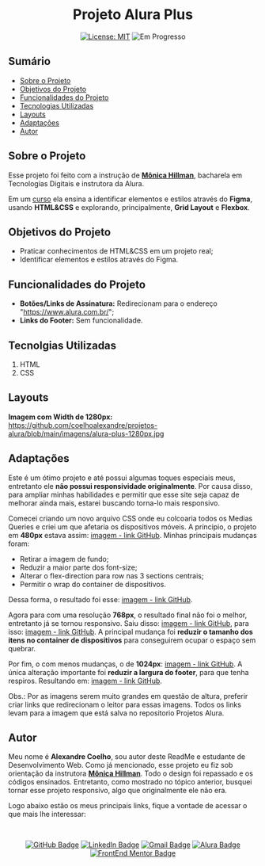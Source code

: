 <h1 align="center"> Projeto Alura Plus </h1>

<p align="center">  </p>

<div align="center">

<a href="https://github.com/coelhoalexandre/projeto-alura-plus/blob/main/LICENSE" target="_blank"><img src="https://img.shields.io/badge/License-MIT-yellow.svg" alt="License: MIT"></a> <img src="https://img.shields.io/badge/Em_Progresso-blue.svg" alt="Em Progresso">

</div>


## Sumário

- [Sobre o Projeto](#sobre-o-projeto)
- [Objetivos do Projeto](#objetivos-do-projeto)
- [Funcionalidades do Projeto](#funcionalidades-do-projeto)
- [Tecnologias Utilizadas](#tecnolgias-utilizadas)
- [Layouts](#layouts)
- [Adaptações](#adaptações)
- [Autor](#autor)

## Sobre o Projeto

Esse projeto foi feito com a instrução de [**Mônica Hillman**](https://github.com/MonicaHillman), bacharela em Tecnologias Digitais e instrutora da Alura.

Em um [curso](https://cursos.alura.com.br/course/html-css-praticando-html-css) ela ensina a identificar elementos e estilos através do **Figma**, usando **HTML&CSS** e explorando, principalmente, **Grid Layout** e **Flexbox**.

## Objetivos do Projeto

- Praticar conhecimentos de HTML&CSS em um projeto real;
- Identificar elementos e estilos através do Figma.

## Funcionalidades do Projeto

- **Botões/Links de Assinatura:** Redirecionam para o endereço "https://www.alura.com.br/";
- **Links do Footer:** Sem funcionalidade.

## Tecnolgias Utilizadas

1. HTML
2. CSS

## Layouts

**Imagem com Width de 1280px:** https://github.com/coelhoalexandre/projetos-alura/blob/main/imagens/alura-plus-1280px.jpg

## Adaptações

Este é um ótimo projeto e até possui algumas toques especiais meus, entretanto ele **não possui responsividade originalmente**. Por causa disso, para ampliar minhas habilidades e permitir que esse site seja capaz de melhorar ainda mais, estarei buscando torna-lo mais responsivo.

Comecei criando um novo arquivo CSS onde eu colcoaria todos os Medias Queries e criei um que afetaria os dispositivos móveis. A príncipio, o projeto em **480px** estava assim: [imagem - link GitHub](https://github.com/coelhoalexandre/projetos-alura/blob/main/imagens/alura-plus-sr-480px.jpg). Minhas principais mudanças foram:

- Retirar a imagem de fundo;
- Reduzir a maior parte dos font-size;
- Alterar o flex-direction para row nas 3 sections centrais;
- Permitir o wrap do container de dispositivos.

Dessa forma, o resultado foi esse: [imagem - link GitHub](https://github.com/coelhoalexandre/projetos-alura/blob/main/imagens/alura-plus-cr-480px.jpg).

Agora para com uma resolução **768px**, o resultado final não foi o melhor, entretanto já se tornou responsivo. Saiu disso: [imagem - link GitHub](https://github.com/coelhoalexandre/projetos-alura/blob/main/imagens/alura-plus-sr-768px.jpg), para isso: [imagem - link GitHub](https://github.com/coelhoalexandre/projetos-alura/blob/main/imagens/alura-plus-cr-768px.jpg). A principal mudança foi **reduzir o tamanho dos itens no container de dispositivos** para conseguirem ocupar o espaço sem quebrar.

Por fim, o com menos mudanças, o de **1024px**: [imagem - link GitHub](https://github.com/coelhoalexandre/projetos-alura/blob/main/imagens/alura-plus-sr-1024.jpg). A única alteração importante foi **reduzir a largura do footer**, para que tenha respiros. Resultando em: [imagem - link GitHub](https://github.com/coelhoalexandre/projetos-alura/blob/main/imagens/alura-plus-cr-1024px.jpg).

Obs.: Por as imagens serem muito grandes em questão de altura, preferir criar links que redirecionam o leitor para essas imagens. Todos os links levam para a imagem que está salva no repositorio Projetos Alura.

## Autor

Meu nome é **Alexandre Coelho**, sou autor deste ReadMe e estudante de Desenvolvimento Web. Como já mencionado, esse projeto eu fiz sob orientação da instrutora [**Mônica Hillman**](https://github.com/MonicaHillman). Todo o design foi repassado e os códigos ensinados. Entretanto, como mostrado no tópico anterior, busquei tornar esse projeto responsivo, algo que originalmente ele não era.

Logo abaixo estão os meus principais links, fique a vontade de acessar o que mais lhe interessar:

<br>

<div align="center">

<a href = "https://github.com/coelhoalexandre"><img src="https://img.shields.io/badge/GitHub-%23333?style=for-the-badge&logo=github&logoColor=white" alt="GitHub Badge"></a>
<a href="https://www.linkedin.com/in/-coelhoalexandre/" target="_blank"><img src="https://img.shields.io/badge/-LinkedIn-%230077B5?style=for-the-badge&logo=linkedin&logoColor=white" alt="LinkedIn Badge"></a>
<a href = "mailto:alexandrecoelhocontato@gmail.com" target="_blank"><img src="https://img.shields.io/badge/-Gmail-critical?style=for-the-badge&logo=gmail&logoColor=white" target="_blank" alt="Gmail Badge"></a>
<a href = "https://cursos.alura.com.br/user/coelhoalexandre" target="_blank"><img src="https://img.shields.io/badge/Alura-0747a6?style=for-the-badge&logo=alura&logoColor=white" target="_blank" alt="Alura Badge"></a>
<a href = "https://www.frontendmentor.io/profile/coelhoalexandre" target="_blank"><img src="https://img.shields.io/badge/Frontend_Mentor-white?style=for-the-badge&logo=frontendmentor&logoColor=blue" alt="FrontEnd Mentor Badge">
